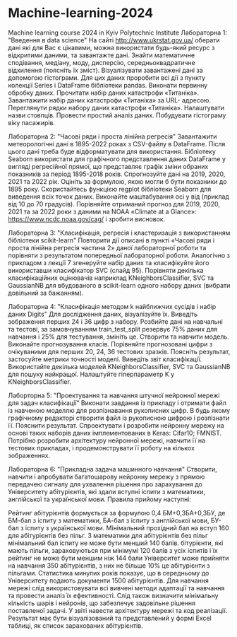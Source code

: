 # Machine-learning-2024
Machine learning course 2024 in Kyiv Polytechnic Institute
Лабораторна 1: "Введення в data science"
На сайті http://www.ukrstat.gov.ua/ оберати дані які для Вас є цікавими, можна використати будь-який ресурс з відкритими даними, та завантажте дані.
Знайти математичне сподівання, медіану, моду, дисперсію, середньоквадратичне відхилення (поясніть їх зміст).
Візуалізувати завантажені дані за допомогою гістограми.
Для цих даних проробити всі дії з пункту колекції Series і DataFrame бібліотеки pandas.
Виконати первинну обробку даних.
Прочитати набір даних катастрофи «Титаніка».
Завантажити набір даних катастрофи «Титаніка» за URL- адресою.
Переглянути рядки набору даних катастрофи «Титаніка».
Налаштувати назви стовпців.
Провести простий аналіз даних.
Побудувати гістограму віку пасажирів.


Лабораторна 2: "Часові ряди і проста лінійна регресія"
Завантажити метеорологічні дані в 1895-2022 роках з CSV-файлу в DataFrame. Після цього дані треба буде відформатувати для використання.
Бібліотеку Seaborn використати для графічного представлення даних DataFrame у вигляді регресійної прямої, що представляє графік зміни обраних показників за період 1895-2018 років.
Спрогнозуйте дані на 2019, 2020, 2021 та 2022 рік.
Оцініть за формулою, якою могли б бути показники до 1895 року.
Скористайтесь функцією regplot бібліотеки Seaborn для виведення всіх точок даних.
Виконайте маштабування осі у від (приклад від 10 до 70 градусів).
Порівняйте отриманий прогноз для 2019, 2020, 2021 та за 2022 роки з даними на NOAA «Climate at a Glance»: https://www.ncdc.noaa.gov/cag/ і зробити висновок.


Лабораторна 3: "Класифікація, регресія і кластеризація з використанням бібліотеки scikit-learn"
Повторити дії описані в пункті «Часові ряди і проста лінійна регресія частина 2» даної лабораторної роботи та порівняти з результатом попередньої лабораторної роботи.
Аналогічно з прикладом з лекції 7 згенеруйте набір даних та класифікуйте його використавши класифікатор SVC (слайд 95).
Порівняти декілька класифікаційних оцінювачів наприклад KNeighborsClassifier, SVC та GaussianNB для вбудованого в scikit-learn одного набору даних (вибрати довільний за бажанням).


Лабораторна 4: "Класифікація методом k найближчих сусідів і набір даних Digits"
Для дослідження даних, візуалізуйте їх. Виведіть зображення перших 24 і 36 цифр з набору.
Розбийте дані на навчальні та тестові, за замовчуванням train_test_split резервує 75% даних для навчання і 25% для тестування, змініть це.
Створити та навчити модель.
Виконайте прогнозування класів.
Порівняйте прогнозовані цифри з очікуваними для перших 20, 24, 36 тестових зразків.
Поясніть результат, застосуйте метрики точності моделі.
Виведіть звіт класифікації.
Використайте декілька моделей KNeighborsClassifier, SVC та GaussianNB для пошуку найкращої.
Налаштуйте гіперпараметр K у KNeighborsClassifier.


Лаборторна 5: "Проектування та навчання штучної нейронної мережi для задач класифiкацiї"
Виконати завдання iз прикладу i отримати файл iз навченою моделлю для розпiзнавання рукописних цифр. В будь якому графiчному редакторi створити файл iз рукописною цифрою i розпiзнати її. Пояснити результат.
Спроектувати i розробити нейронну мережу на основi таких наборiв даних iмплементованих в Keras:
Cifar10;
FMNIST. Потрiбно розробити архiтектуру нейронної мережi, навчити її на тестових прикладах, i продемонструвати її роботу на кількох зображеннях.


Лабораторна 6: "Прикладна задача машинного навчання"
Створити, навчити і апробувати багатошарову нейронну мережу з прямою передачею сигналу для ухвалення рішення про зарахування до Університету абітурієнтів, які здали вступні іспити з математики, англійської та української мови.
Правила прийому наступні:

Рейтинг абітурієнтів формується за формулою 0,4 БМ+0,3БА+0,3БУ, де БМ-бал з іспиту з математики, БА-бал з іспиту з англійської мови, БУ-бал з іспиту з української мови.
Мінімальний прохідний бал на вступ 160 для абітурієнтів без пільг.
З математики для абітурієнтів без пільг мінімальний бал іспиту не може бути менший 140 балів.
бітурієнти, які мають пільги, зараховуються при мінімумі 120 балів з усіх іспитів і їх рейтинг не може бути меншим ніж 144 бали
Університет може прийняти на навчання 350 абітурієнтів, з них не більше 10% це абітурієнти з пільгами.
Статистика минулих років показує, що в середньому до Університету подають документи 1500 абітурієнтів.
Для навчання мережі слід використовувати всі вивчені методи адаптації та навчання та провести аналіз їх ефективності. Слід також визначити мінімальну кількість шарів і нейронів, що забезпечує задовільне рішення поставленої задачі. У звіті навести архітектуру мережі та код реалізації. Результат має бути візуалізований та представлений у формі Еxcel таблиці, як список зарахованих абітурієнтів.
